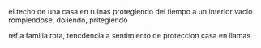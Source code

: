 el techo de una casa en ruinas
protegiendo del tiempo a un interior vacio
rompiendose, doliendo, pritegiendo

ref a familia rota, tencdencia a sentimiento de proteccion
casa en llamas


